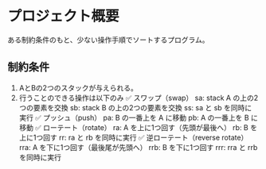 # プロジェクト概要
ある制約条件のもと、少ない操作手順でソートするプログラム。
## 制約条件
1. AとBの2つのスタックが与えられる。
2. 行うことのできる操作は以下のみ
   ✅ スワップ（swap）
   sa: stack A の上の2つの要素を交換
   sb: stack B の上の2つの要素を交換
   ss: sa と sb を同時に実行
   ✅ プッシュ（push）
   pa: B の一番上を A に移動
   pb: A の一番上を B に移動
   ✅ ローテート（rotate）
   ra: A を上に1つ回す（先頭が最後へ）
   rb: B を上に1つ回す
   rr: ra と rb を同時に実行
   ✅ 逆ローテート（reverse rotate）
   rra: A を下に1つ回す（最後尾が先頭へ）
   rrb: B を下に1つ回す
   rrr: rra と rrb を同時に実行
